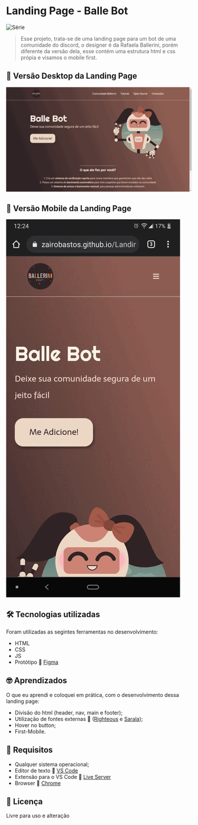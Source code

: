 # Landing Page - Balle Bot
![Série](https://img.shields.io/static/v1?label=ZairoBastos&message=BalleBot&color=blue)

> Esse projeto, trata-se de uma landing page para um bot de uma comunidade do discord, o designer é da Rafaela Ballerini, porém diferente da versão dela, esse contém uma estrutura html e css própia e visamos o mobile first.

## :camera_flash: Versão Desktop da Landing Page
![Imagem](images/ezgif.com-gif-maker.gif)

## :camera_flash: Versão Mobile da Landing Page
![Imagem](images/mobile.gif)
## :hammer_and_wrench: Tecnologias utilizadas
 Foram utilizadas as segintes ferramentas no desenvolvimento:
 - HTML
 - CSS
 - JS
 - Protótipo :link: [Figma](https://www.figma.com/file/myqP66iQwzjwjrIAJyyrip/BalleBot?node-id=2%3A2)

## :nerd_face: Aprendizados
O que eu aprendi e coloquei em prática, com o desenvolvimento dessa landing page:
 - Divisão do html (header, nav, main e footer);
 - Utilização de fontes externas :link: ([Righteous](https://fonts.google.com/specimen/Righteous?query=right) e [Sarala](https://fonts.google.com/specimen/Sarala?query=sarala));
 - Hover no button;
 - First-Mobile.

## :page_facing_up: Requisitos
- Qualquer sistema operacional;
- Editor de texto :link: [VS Code](https://code.visualstudio.com/)
- Extensão para o VS Code :link: [Live Server](https://marketplace.visualstudio.com/items?itemName=ritwickdey.LiveServer)
- Browser :link: [Chrome](https://www.google.pt/intl/pt-PT/chrome/?brand=ISCS&gclid=CjwKCAiAtouOBhA6EiwA2nLKHzAVeY7vzxHKqYQHR9e2iF4Q-UYwVeNg_5CdIuPOs6RF2hbwjslc8xoCK3QQAvD_BwE&gclsrc=aw.ds)

## :pencil: Licença
Livre para uso e alteração